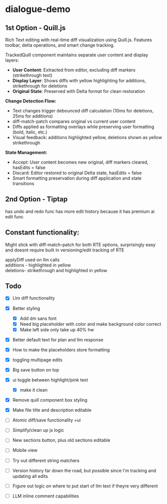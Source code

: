 # dialogue-demo


## 1st Option - Quill.js

Rich Text editing with real-time diff visualization using Quill.js. Features toolbar, delta operations, and smart change tracking.

TrackedQuill component maintains separate user content and display layers:
- **User Content**: Extracted from editor, excluding diff markers (strikethrough text)
- **Display Layer**: Shows diffs with yellow highlighting for additions, strikethrough for deletions
- **Original State**: Preserved with Delta format for clean restoration

**Change Detection Flow:**
- Text changes trigger debounced diff calculation (10ms for deletions, 25ms for additions)
- diff-match-patch compares original vs current user content
- Diffs applied as formatting overlays while preserving user formatting (bold, italic, etc.)
- Visual feedback: additions highlighted yellow, deletions shown as yellow strikethrough

**State Management:**
- Accept: User content becomes new original, diff markers cleared, hasEdits = false
- Discard: Editor restored to original Delta state, hasEdits = false
- Smart formatting preservation during diff application and state transitions




## 2nd Option - Tiptap 
has undo and redo func
has more edit history because it has premium ai edit func



## Constant functionality:

Might stick with diff-match-patch for both RTE options, surprisingly easy and doesnt require built in versioning/edit tracking of RTE

applyDiff used on llm calls  
additions - highlighted in yellow  
deletions- strikethrough and highlighted in yellow  

## Todo

- [x] Llm diff functionality 
- [x] Better styling
  - [x] Add dm sans font 
  - [x] Need big placeholder with color and make background color correct 
  - [x] Make left side only take up 40% hw
- [x] Better default text for plan and llm response
- [x] How to make the placeholders store formatting
- [x] toggling multipage edits
- [x] Big save button on top
- [x] ui toggle between highlight/pink text
  - [x] make it clean
- [x] Remove quill component box styling
- [x] Make file title and description editable
- [ ] Atomic diff/save functionality +ui
- [ ] Simplify/clean up js logic
- [ ] New sections button, plus old sections editable
- [ ] Mobile view
- [ ] Try out different string matchers
- [ ] Version history far down the road, but possible since I'm tracking and updating all edits
- [ ] Figure out logic on where to put start of llm text if theyre very different
- [ ] LLM inline comment capabilities

